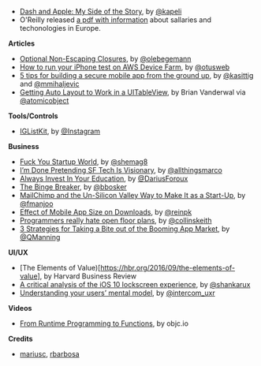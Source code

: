 * [Dash and Apple: My Side of the Story](https://blog.kapeli.com/dash-and-apple-my-side-of-the-story), by [@kapeli](https://twitter.com/kapeli)
* O'Reilly released [a pdf with information](http://www.oreilly.com/programming/free/files/2016-european-software-development-salary-survey.pdf) about sallaries and techonologies in Europe.

**Articles**

* [Optional Non-Escaping Closures](https://oleb.net/blog/2016/10/optional-non-escaping-closures/), by [@olebegemann](https://twitter.com/olebegemann)
* [How to run your iPhone test on AWS Device Farm](http://www.mobdesignapps.fr/blog/2016/9/17/running-your-test-on-aws-device-farm), by [@otusweb](https://twitter.com/otusweb)
* [5 tips for building a secure mobile app from the ground up](http://appdevelopermagazine.com/4485/2016/10/5/Security-First:-5-tips-for-building-a-secure-mobile-app-from-the-ground-up), by [@kasittig](https://twitter.com/kasittig) and [@mmihaljevic](https://twitter.com/mmihaljevic)
* [Getting Auto Layout to Work in a UITableView](https://spin.atomicobject.com/2016/10/12/auto-layout-uitableview/), by Brian Vanderwal via [@atomicobject](https://twitter.com/atomicobject)


**Tools/Controls**

* [IGListKit](https://engineering.instagram.com/open-sourcing-iglistkit-3d66f1e4e9aa#.h2hdqsa0d), by [@Instagram](https://github.com/Instagram)

**Business**

* [Fuck You Startup World](https://medium.com/@shemag8/fuck-you-startup-world-ab6cc72fad0e#.fh6ck0tux), by [@shemag8](https://twitter.com/shemag8) 
* [I’m Done Pretending SF Tech Is Visionary](https://medium.com/startup-grind/im-done-pretending-sf-tech-is-visionary-9d0e91bfacfb#.p6lalqgt6), by [@allthingsmarco](https://twitter.com/allthingsmarco)
* [Always Invest In Your Education](https://medium.com/art-of-practicality/always-invest-in-your-education-8d36273e7ec1#.cjic93loc), by [@DariusForoux](https://twitter.com/DariusForoux)
* [The Binge Breaker](http://www.theatlantic.com/magazine/archive/2016/11/the-binge-breaker/501122/), by [@bbosker](https://twitter.com/bbosker)
* [MailChimp and the Un-Silicon Valley Way to Make It as a Start-Up](http://mobile.nytimes.com/2016/10/06/technology/mailchimp-and-the-un-silicon-valley-way-to-make-it-as-a-start-up.html), by [@fmanjoo](https://twitter.com/fmanjoo)
* [Effect of Mobile App Size on Downloads](https://segment.com/blog/mobile-app-size-effect-on-downloads/), by [@reinpk](https://twitter.com/reinpk)
* [Programmers really hate open floor plans](http://qz.com/806583/programmers-hate-open-floor-plans/), by [@collinskeith](https://twitter.com/collinskeith)
* [3 Strategies for Taking a Bite out of the Booming App Market](https://www.entrepreneur.com/article/280098), by [@QManning](https://twitter.com/QManning)

**UI/UX**

* [The Elements of Value)[https://hbr.org/2016/09/the-elements-of-value], by Harvard Business Review
* [A critical analysis of the iOS 10 lockscreen experience](https://uxdesign.cc/a-critical-analysis-of-the-ios-10-lockscreen-experience-726ddfba3c1a#.b88eoiqhf), by [@shankarux](https://uxdesign.cc/@shankarux)
* [Understanding your users’ mental model](https://blog.intercom.com/understanding-your-users-mental-model/), by [@intercom_uxr](https://twitter.com/intercom_uxr)

**Videos**

* [From Runtime Programming to Functions](https://talk.objc.io/episodes/S01E19-from-runtime-programming-to-functions), by objc.io

**Credits**

* [mariusc](https://mariusc.github.com), [rbarbosa](https://github.com/rbarbosa)
